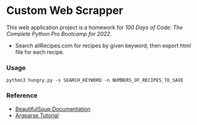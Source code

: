 # Custom Web Scrapper


This web application project is a homework for *100 Days of Code: The Complete Python Pro Bootcamp for 2022.*

* Search allRecipes.com for recipes by given keyword, then export html file for each recipe.

### Usage

```
python3 hungry.py -s SEARCH_KEYWORD -n NUMBERS_OF_RECIPES_TO_SAVE
```

### Reference

* [BeautifulSoup Documentation](https://www.crummy.com/software/BeautifulSoup/bs4/doc/)
* [Argparse Tutorial](https://docs.python.org/zh-tw/3/howto/argparse.html)
